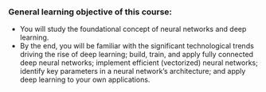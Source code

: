 ### General learning objective of this course:
* You will study the foundational concept of neural networks and deep learning. 
* By the end, you will be familiar with the significant technological trends driving the rise of deep learning; build, train, and apply fully connected deep neural networks; implement efficient (vectorized) neural networks; identify key parameters in a neural network’s architecture; and apply deep learning to your own applications.
